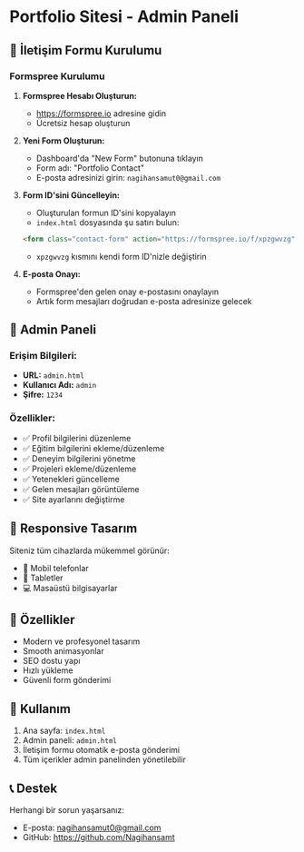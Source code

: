 # Portfolio Sitesi - Admin Paneli

## 📧 İletişim Formu Kurulumu

### Formspree Kurulumu

1. **Formspree Hesabı Oluşturun:**
   - https://formspree.io adresine gidin
   - Ücretsiz hesap oluşturun

2. **Yeni Form Oluşturun:**
   - Dashboard'da "New Form" butonuna tıklayın
   - Form adı: "Portfolio Contact"
   - E-posta adresinizi girin: `nagihansamut0@gmail.com`

3. **Form ID'sini Güncelleyin:**
   - Oluşturulan formun ID'sini kopyalayın
   - `index.html` dosyasında şu satırı bulun:
   ```html
   <form class="contact-form" action="https://formspree.io/f/xpzgwvzg" method="POST" id="contactForm">
   ```
   - `xpzgwvzg` kısmını kendi form ID'nizle değiştirin

4. **E-posta Onayı:**
   - Formspree'den gelen onay e-postasını onaylayın
   - Artık form mesajları doğrudan e-posta adresinize gelecek

## 🔐 Admin Paneli

### Erişim Bilgileri:
- **URL:** `admin.html`
- **Kullanıcı Adı:** `admin`
- **Şifre:** `1234`

### Özellikler:
- ✅ Profil bilgilerini düzenleme
- ✅ Eğitim bilgilerini ekleme/düzenleme
- ✅ Deneyim bilgilerini yönetme
- ✅ Projeleri ekleme/düzenleme
- ✅ Yetenekleri güncelleme
- ✅ Gelen mesajları görüntüleme
- ✅ Site ayarlarını değiştirme

## 📱 Responsive Tasarım

Siteniz tüm cihazlarda mükemmel görünür:
- 📱 Mobil telefonlar
- 📱 Tabletler
- 💻 Masaüstü bilgisayarlar

## 🎨 Özellikler

- Modern ve profesyonel tasarım
- Smooth animasyonlar
- SEO dostu yapı
- Hızlı yükleme
- Güvenli form gönderimi

## 🚀 Kullanım

1. Ana sayfa: `index.html`
2. Admin paneli: `admin.html`
3. İletişim formu otomatik e-posta gönderimi
4. Tüm içerikler admin panelinden yönetilebilir

## 📞 Destek

Herhangi bir sorun yaşarsanız:
- E-posta: nagihansamut0@gmail.com
- GitHub: https://github.com/Nagihansamt 